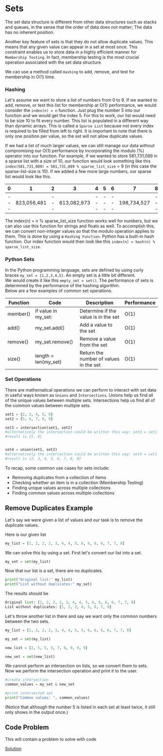 # Sets

The set data structure is different from other data structures such as stacks and queues, 
in the sense that the order of data does not matter; The data has no inherent position.

Another key feature of sets is that they do not allow duplicate values. 
This means that any given value can appear in a set at most once. 
This constraint enables us to store data in a highly efficient manner for `Membership Testing`. 
In fact, membership testing is the most crucial operation associated with the set data structure.

We can use a method called `Hashing` to add, remove, and test for membership in O(1) time.

### Hashing

Let's assume we want to store a list of numbers from 0 to 9. If we wanted to add, remove, 
or test this list for membership at O(1) performance, we would consider the ```index(n) = n``` function.
Just plug the number 5 into our function and we would get the index 5. For this to work, our list would need to be size 10
to fit every number. This list is populated in a different way than dynamic arrays. This is called a `Sparse List` because
not every index is required to be filled from left to right. It is important to note that there is only one position per value,
so the set will not allow duplicate values.

If we had a list of much larger values, we can still manage our data without compromising our O(1) performance by incorporating
the modulo (%) operator into our function. For example, if we wanted to store 581,731,089 in a sparse list with a size of 10,
our function would look something like this ```index(581,731,089) = 581,731,089 % sparse_list_size``` = 9 (in this case the sparse-list-size is 10).
If we added a few more large numbers, our sparse list would look like this. 

|   0   |   1   |   2   |   3   |   4   |   5   |   6   |   7   |   8   |   9   |
|  ---  |  ---  |  ---  |  ---  |  ---  |  ---  |  ---  |  ---  |  ---  |  ---  |
|  ---  |  823,056,481  |  ---  |  613,082,973  |  ---  |  ---  |  ---  |  198,734,527  |  ---  |  581,731,089  |

The index(n) = n % sparse_list_size function works well for numbers, but we can also use this function for strings and floats as well.
To accomplish this, we can convert non-integer values so that the modulo operation applies to them. This is done by using a `Hashing Function`. Python has a built-in hash function. Our index function would then look like this ```index(n) = hash(n) % sparse_list_size```.

### Python Sets

In the Python programming language, sets are defined by using curly braces ```my_set = {1,2,3,4,5}```.
An empty set is a little bit different.\
We would create it like this ```empty_set = set()```.
The performance of sets is determined by the performance of the hashing algorithm.\
Below are a few examples of common set operations.

| Function | Code | Description | Performance |
|  ---  |  ---  |  ---  |  ---  |
|  member()  |  if value in my_set:  |  Determine if the value is in the set  |  O(1) |
|  add()  |  my_set.add()  |  Add a value to the set  |  O(1)  |
|  remove()  |  my_set.remove()  |  Remove a value from the set  |  O(1)  |
|  size()  |  length = len(my_set)  |  Return the number of values in the set  |  O(1)  |

### Set Operations

There are mathematical operations we can perform to interact with set data in useful ways known as `Unions` and `Intersections`.
Unions help us find all of the unique values between multiple sets.
Intersections help us find all of the common values between multiple sets.

```Python
set1 = {2, 3, 4, 5, 6}
set2 = {5, 6, 7, 8, 9}

set3 = intersection(set1, set2)
#alternatively the intersection could be written this way: set3 = set1 & set2  
#result is {5, 6}


set4 = union(set1, set2)
#alternatively the intersection could be written this way: set4 = set1 | set2  
#result is {2, 3, 4, 5, 6, 7, 8, 9}
```

To recap, some common use cases for sets include:

* Removing duplicates from a collection of items
* Checking whether an item is in a collection (Membership Testing)
* Finding unique values across multiple collections
* Finding common values across multiple collections

## Remove Duplicates Example

Let's say we were given a list of values and our task is to remove the duplicate values.

Here is our given list 
```Python
my_list = [1, 2, 2, 2, 3, 4, 4, 5, 6, 6, 6, 6, 7, 7, 8]
```

We can solve this by using a set. First let's convert our list into a set.

```Python
my_set = set(my_list)
```

Now that our list is a set, there are no duplicates.

```Python
print("Original list:" my_list)
print("List without duplicates:" my_set)
```

The results should be 

```Python
Original list: [1, 2, 2, 2, 3, 4, 4, 5, 6, 6, 6, 6, 7, 7, 8]
List without duplicates: {1, 2, 3, 4, 5, 6, 7, 8}
```

Let's throw another list in there and say we want only the common numbers between the two sets.

```Python
my_list = [1, 2, 2, 2, 3, 4, 4, 5, 5, 6, 6, 6, 6, 7, 7, 8]

my_set = set(my_list)

new_list = [2, 5, 5, 5, 7, 8, 9, 9, 9]

new_set = set(new_list)
```

We cannot perform an intersection on lists, so we convert them to sets.
Now we perform the intersection operation and print it to the user.

```Python
#create intersection
common_values = my_set & new_set

#print intersected set
print("Common values: ", common_values)
```

(Notice that although the number 5 is listed in each set at least twice, it still only shows in the output once.)

## Code Problem

This will contain a problem to solve with code

[Solution](set-solution.py)

